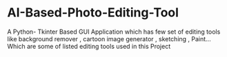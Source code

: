 # AI-Based-Photo-Editing-Tool
A Python-  Tkinter Based GUI Application which has few set of editing tools like background remover , cartoon image generator , sketching , Paint... Which are some of listed editing tools used in this Project
